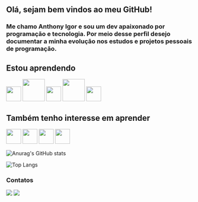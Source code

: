 ## Olá, sejam bem vindos ao meu GitHub!

### Me chamo Anthony Igor e sou um dev apaixonado por programação e tecnologia. Por meio desse perfil desejo documentar a minha evolução nos estudos e projetos pessoais de programação.

## Estou aprendendo

<img src="https://cdn.jsdelivr.net/gh/devicons/devicon/icons/python/python-original.svg" width="40" height="40"/> <img src="https://cdn.jsdelivr.net/gh/devicons/devicon@latest/icons/nextjs/nextjs-original-wordmark.svg" width="60" height="60"/>
<img src="https://cdn.jsdelivr.net/gh/devicons/devicon/icons/docker/docker-original-wordmark.svg" width="40" height="40"/>
<img src="https://cdn.jsdelivr.net/gh/devicons/devicon/icons/nodejs/nodejs-original-wordmark.svg" width="60" height="60"/>
<img src="https://cdn.jsdelivr.net/gh/devicons/devicon/icons/typescript/typescript-original.svg" width="40" height="40"/>
          
          
## Também tenho interesse em aprender
          
<img src="https://cdn.jsdelivr.net/gh/devicons/devicon/icons/postgresql/postgresql-original-wordmark.svg" width="40" height="40"/> <img src="https://cdn.jsdelivr.net/gh/devicons/devicon/icons/amazonwebservices/amazonwebservices-original-wordmark.svg" width="40" height="40"/>
            <img src="https://cdn.jsdelivr.net/gh/devicons/devicon/icons/java/java-original.svg" width="40" height="40"/>
          <img src="https://cdn.jsdelivr.net/gh/devicons/devicon/icons/dart/dart-plain-wordmark.svg" width="40" height="40" />
          
          
          
        
![Anurag's GitHub stats](https://github-readme-stats.vercel.app/api?username=anthonyigor&show_icons=true&theme=radical)


![Top Langs](https://github-readme-stats.vercel.app/api/top-langs/?username=anthonyigor&theme=tokyonight)


 ### Contatos
 
 <div>
<a href = "mailto:contato@anthonyigor"><img src="https://img.shields.io/badge/Gmail-D14836?style=for-the-badge&logo=gmail&logoColor=white" target="_blank"></a>
<a href="https://www.linkedin.com/in/anthony-igor-003717213" target="_blank"><img src="https://img.shields.io/badge/-LinkedIn-%230077B5?style=for-the-badge&logo=linkedin&logoColor=white" target="_blank"></a>   
</div>
